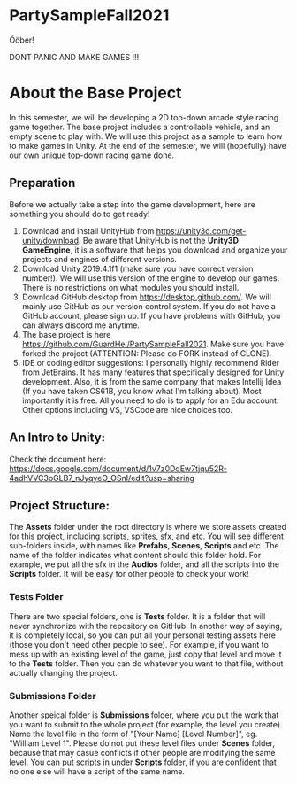 # PartySampleFall2021

Ööber!

DONT PANIC AND MAKE GAMES !!!

# About the Base Project

In this semester, we will be developing a 2D top-down arcade style racing game together. The base project includes a controllable vehicle, and an empty scene to play with. We will use this project as a sample to learn how to make games in Unity. At the end of the semester, we will (hopefully) have our own unique top-down racing game done.

## Preparation

Before we actually take a step into the game development, here are something you should do to get ready!

1. Download and install UnityHub from https://unity3d.com/get-unity/download. Be aware that UnityHub is not the **Unity3D GameEngine**, it is a software that helps you download and organize your projects and engines of different versions.
2. Download Unity 2019.4.1f1 (make sure you have correct version number!). We will use this version of the engine to develop our games. There is no restrictions on what modules you should install.
3. Download GitHub desktop from https://desktop.github.com/. We will mainly use GitHub as our version control system. If you do not have a GitHub account, please sign up. If you have problems with GitHub, you can always discord me anytime.
4. The base project is here https://github.com/GuardHei/PartySampleFall2021. Make sure you have forked the project (ATTENTION: Please do FORK instead of CLONE).
5. IDE or coding editor suggestions: I personally highly recommend Rider from JetBrains. It has many features that specifically designed for Unity development. Also, it is from the same company that makes Intellij Idea (If you have taken CS61B, you know what I'm talking about). Most importantly it is free. All you need to do is to apply for an Edu account. Other options including VS, VSCode are nice choices too.

## An Intro to Unity:

Check the document here: https://docs.google.com/document/d/1v7z0DdEw7tjqu52R-4adhVVC3oGLB7_nJyqyeO_OSnI/edit?usp=sharing

## Project Structure:

The **Assets** folder under the root directory is where we store assets created for this project, including scripts, sprites, sfx, and etc. You will see different sub-folders inside, with names like **Prefabs**, **Scenes**, **Scripts** and etc. The name of the folder indicates what content should this folder hold. For example, we put all the sfx in the **Audios** folder, and all the scripts into the **Scripts** folder. It will be easy for other people to check your work!

### Tests Folder

There are two special folders, one is **Tests** folder. It is a folder that will never synchronize with the repository on GitHub. In another way of saying, it is completely local, so you can put all your personal testing assets here (those you don't need other people to see). For example, if you want to mess up with an existing level of the game, just copy that level and move it to the **Tests** folder. Then you can do whatever you want to that file, without actually changing the project.

### Submissions Folder

Another speical folder is **Submissions** folder, where you put the work that you want to submit to the whole project (for example, the level you create). Name the level file in the form of "[Your Name] [Level Number]", eg. "William Level 1". Please do not put these level files under **Scenes** folder, because that may casue conflicts if other people are modifying the same level. You can put scripts in under **Scripts** folder, if you are confident that no one else will have a script of the same name.